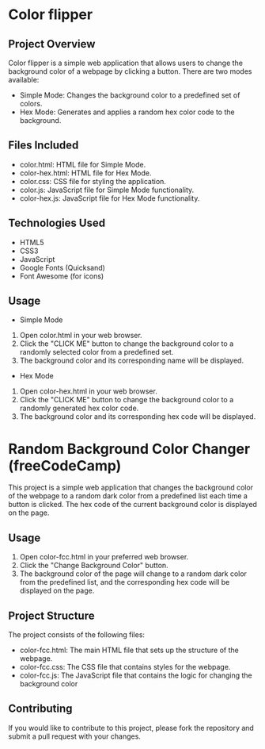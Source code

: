 # Color flipper

## Project Overview
Color flipper is a simple web application that allows users to change the background color of a 
webpage by clicking a button. There are two modes available:

* Simple Mode: Changes the background color to a predefined set of colors.
* Hex Mode: Generates and applies a random hex color code to the background.

## Files Included
* color.html: HTML file for Simple Mode.
* color-hex.html: HTML file for Hex Mode.
* color.css: CSS file for styling the application.
* color.js: JavaScript file for Simple Mode functionality.
* color-hex.js: JavaScript file for Hex Mode functionality.

## Technologies Used
* HTML5
* CSS3
* JavaScript
* Google Fonts (Quicksand)
* Font Awesome (for icons)

## Usage
* Simple Mode
1. Open color.html in your web browser.
2. Click the "CLICK ME" button to change the background color to a randomly selected color from a predefined set.
3. The background color and its corresponding name will be displayed.

* Hex Mode
1. Open color-hex.html in your web browser.
2. Click the "CLICK ME" button to change the background color to a randomly generated hex color code.
3. The background color and its corresponding hex code will be displayed.


# Random Background Color Changer (freeCodeCamp)
This project is a simple web application that changes the background color of the webpage to a random dark color from a predefined list each time a button is clicked. The hex code of the current background color is displayed on the page.

## Usage
1. Open color-fcc.html in your preferred web browser.
2. Click the "Change Background Color" button.
3. The background color of the page will change to a random dark color from the predefined list, and the corresponding hex code will be displayed on the page.

## Project Structure
The project consists of the following files:
* color-fcc.html: The main HTML file that sets up the structure of the webpage.
* color-fcc.css: The CSS file that contains styles for the webpage.
* color-fcc.js: The JavaScript file that contains the logic for changing the background color

## Contributing
If you would like to contribute to this project, please fork the repository and submit a pull request with your changes.
